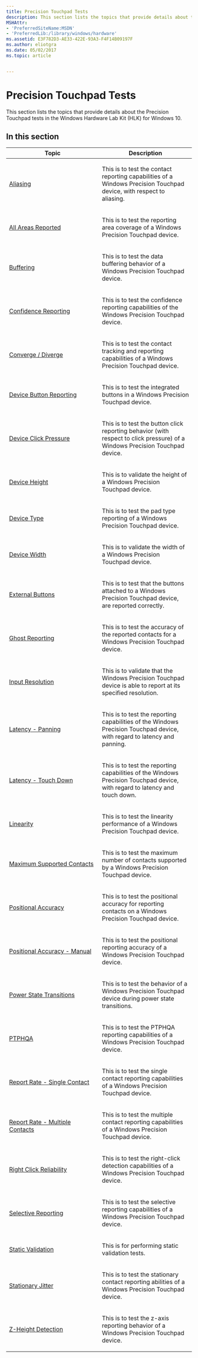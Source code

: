 ```yaml
---
title: Precision Touchpad Tests
description: This section lists the topics that provide details about the Precision Touchpad tests in the Windows Hardware Lab Kit (HLK) for Windows 10.
MSHAttr:
- 'PreferredSiteName:MSDN'
- 'PreferredLib:/library/windows/hardware'
ms.assetid: E3F782D3-AE33-422E-93A3-F4F14B09197F
ms.author: eliotgra
ms.date: 05/02/2017
ms.topic: article


---
```


# Precision Touchpad Tests


This section lists the topics that provide details about the Precision Touchpad tests in the Windows Hardware Lab Kit (HLK) for Windows 10.

## In this section


<table>
<colgroup>
<col width="50%" />
<col width="50%" />
</colgroup>
<thead>
<tr class="header">
<th>Topic</th>
<th>Description</th>
</tr>
</thead>
<tbody>
<tr class="odd">
<td><p><a href="aliasing.md" data-raw-source="[Aliasing](aliasing.md)">Aliasing</a></p></td>
<td><p>This is to test the contact reporting capabilities of a Windows Precision Touchpad device, with respect to aliasing.</p></td>
</tr>
<tr class="even">
<td><p><a href="all-areas-reported.md" data-raw-source="[All Areas Reported](all-areas-reported.md)">All Areas Reported</a></p></td>
<td><p>This is to test the reporting area coverage of a Windows Precision Touchpad device.</p></td>
</tr>
<tr class="odd">
<td><p><a href="precision-touchpad-data-buffering.md" data-raw-source="[Buffering](precision-touchpad-data-buffering.md)">Buffering</a></p></td>
<td><p>This is to test the data buffering behavior of a Windows Precision Touchpad device.</p></td>
</tr>
<tr class="even">
<td><p><a href="confidence-reporting.md" data-raw-source="[Confidence Reporting](confidence-reporting.md)">Confidence Reporting</a></p></td>
<td><p>This is to test the confidence reporting capabilities of the Windows Precision Touchpad device.</p></td>
</tr>
<tr class="odd">
<td><p><a href="converge---diverge.md" data-raw-source="[Converge / Diverge](converge---diverge.md)">Converge / Diverge</a></p></td>
<td><p>This is to test the contact tracking and reporting capabilities of a Windows Precision Touchpad device.</p></td>
</tr>
<tr class="even">
<td><p><a href="device-button-reporting.md" data-raw-source="[Device Button Reporting](device-button-reporting.md)">Device Button Reporting</a></p></td>
<td><p>This is to test the integrated buttons in a Windows Precision Touchpad device.</p></td>
</tr>
<tr class="odd">
<td><p><a href="device-click-pressure.md" data-raw-source="[Device Click Pressure](device-click-pressure.md)">Device Click Pressure</a></p></td>
<td><p>This is to test the button click reporting behavior (with respect to click pressure) of a Windows Precision Touchpad device.</p></td>
</tr>
<tr class="even">
<td><p><a href="device-height.md" data-raw-source="[Device Height](device-height.md)">Device Height</a></p></td>
<td><p>This is to validate the height of a Windows Precision Touchpad device.</p></td>
</tr>
<tr class="odd">
<td><p><a href="device-type.md" data-raw-source="[Device Type](device-type.md)">Device Type</a></p></td>
<td><p>This is to test the pad type reporting of a Windows Precision Touchpad device.</p></td>
</tr>
<tr class="even">
<td><p><a href="device-width.md" data-raw-source="[Device Width](device-width.md)">Device Width</a></p></td>
<td><p>This is to validate the width of a Windows Precision Touchpad device.</p></td>
</tr>
<tr class="odd">
<td><p><a href="external-buttons.md" data-raw-source="[External Buttons](external-buttons.md)">External Buttons</a></p></td>
<td><p>This is to test that the buttons attached to a Windows Precision Touchpad device, are reported correctly.</p></td>
</tr>
<tr class="even">
<td><p><a href="precision-touchpad-ghost-reporting.md" data-raw-source="[Ghost Reporting](precision-touchpad-ghost-reporting.md)">Ghost Reporting</a></p></td>
<td><p>This is to test the accuracy of the reported contacts for a Windows Precision Touchpad device.</p></td>
</tr>
<tr class="odd">
<td><p><a href="input-resolution.md" data-raw-source="[Input Resolution](input-resolution.md)">Input Resolution</a></p></td>
<td><p>This is to validate that the Windows Precision Touchpad device is able to report at its specified resolution.</p></td>
</tr>
<tr class="even">
<td><p><a href="latency---panning.md" data-raw-source="[Latency - Panning](latency---panning.md)">Latency - Panning</a></p></td>
<td><p>This is to test the reporting capabilities of the Windows Precision Touchpad device, with regard to latency and panning.</p></td>
</tr>
<tr class="odd">
<td><p><a href="latency---touch-down.md" data-raw-source="[Latency - Touch Down](latency---touch-down.md)">Latency - Touch Down</a></p></td>
<td><p>This is to test the reporting capabilities of the Windows Precision Touchpad device, with regard to latency and touch down.</p></td>
</tr>
<tr class="even">
<td><p><a href="linearity.md" data-raw-source="[Linearity](linearity.md)">Linearity</a></p></td>
<td><p>This is to test the linearity performance of a Windows Precision Touchpad device.</p></td>
</tr>
<tr class="odd">
<td><p><a href="maximum-supported-contacts.md" data-raw-source="[Maximum Supported Contacts](maximum-supported-contacts.md)">Maximum Supported Contacts</a></p></td>
<td><p>This is to test the maximum number of contacts supported by a Windows Precision Touchpad device.</p></td>
</tr>
<tr class="even">
<td><p><a href="positional-accuracy.md" data-raw-source="[Positional Accuracy](positional-accuracy.md)">Positional Accuracy</a></p></td>
<td><p>This is to test the positional accuracy for reporting contacts on a Windows Precision Touchpad device.</p></td>
</tr>
<tr class="odd">
<td><p><a href="positional-accuracy---manual.md" data-raw-source="[Positional Accuracy - Manual](positional-accuracy---manual.md)">Positional Accuracy - Manual</a></p></td>
<td><p>This is to test the positional reporting accuracy of a Windows Precision Touchpad device.</p></td>
</tr>
<tr class="even">
<td><p><a href="power-state-transitions.md" data-raw-source="[Power State Transitions](power-state-transitions.md)">Power State Transitions</a></p></td>
<td><p>This is to test the behavior of a Windows Precision Touchpad device during power state transitions.</p></td>
</tr>
<tr class="odd">
<td><p><a href="ptphqa.md" data-raw-source="[PTPHQA](ptphqa.md)">PTPHQA</a></p></td>
<td><p>This is to test the PTPHQA reporting capabilities of a Windows Precision Touchpad device.</p></td>
</tr>
<tr class="even">
<td><p><a href="report-rate---single-contact.md" data-raw-source="[Report Rate - Single Contact](report-rate---single-contact.md)">Report Rate - Single Contact</a></p></td>
<td><p>This is to test the single contact reporting capabilities of a Windows Precision Touchpad device.</p></td>
</tr>
<tr class="odd">
<td><p><a href="report-rate---multiple-contacts.md" data-raw-source="[Report Rate - Multiple Contacts](report-rate---multiple-contacts.md)">Report Rate - Multiple Contacts</a></p></td>
<td><p>This is to test the multiple contact reporting capabilities of a Windows Precision Touchpad device.</p></td>
</tr>
<tr class="even">
<td><p><a href="right-click-reliability.md" data-raw-source="[Right Click Reliability](right-click-reliability.md)">Right Click Reliability</a></p></td>
<td><p>This is to test the right-click detection capabilities of a Windows Precision Touchpad device.</p></td>
</tr>
<tr class="odd">
<td><p><a href="selective-reporting.md" data-raw-source="[Selective Reporting](selective-reporting.md)">Selective Reporting</a></p></td>
<td><p>This is to test the selective reporting capabilities of a Windows Precision Touchpad device.</p></td>
</tr>
<tr class="even">
<td><p><a href="static-validation.md" data-raw-source="[Static Validation](static-validation.md)">Static Validation</a></p></td>
<td><p>This is for performing static validation tests.</p></td>
</tr>
<tr class="odd">
<td><p><a href="precision-touchpad-stationary-jitter.md" data-raw-source="[Stationary Jitter](precision-touchpad-stationary-jitter.md)">Stationary Jitter</a></p></td>
<td><p>This is to test the stationary contact reporting abilities of a Windows Precision Touchpad device.</p></td>
</tr>
<tr class="even">
<td><p><a href="z-height-detection.md" data-raw-source="[Z-Height Detection](z-height-detection.md)">Z-Height Detection</a></p></td>
<td><p>This is to test the z-axis reporting behavior of a Windows Precision Touchpad device.</p></td>
</tr>
</tbody>
</table>

 

 

 






